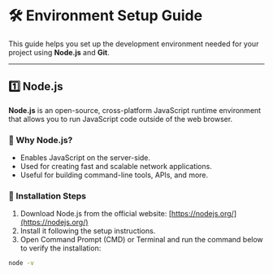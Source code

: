 # 🛠️ Environment Setup Guide

This guide helps you set up the development environment needed for your project using **Node.js** and **Git**.

---

## 1️⃣ Node.js

**Node.js** is an open-source, cross-platform JavaScript runtime environment that allows you to run JavaScript code outside of the web browser.

### 📌 Why Node.js?

- Enables JavaScript on the server-side.
- Used for creating fast and scalable network applications.
- Useful for building command-line tools, APIs, and more.

### 🧩 Installation Steps

1. Download Node.js from the official website: [https://nodejs.org/](https://nodejs.org/)
2. Install it following the setup instructions.
3. Open Command Prompt (CMD) or Terminal and run the command below to verify the installation:

```bash
node -v
